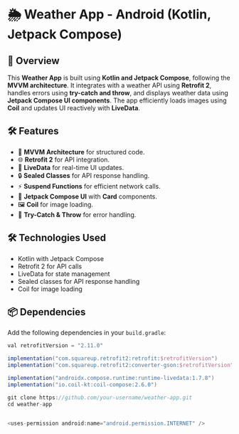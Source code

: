 # 🌦️ Weather App - Android (Kotlin, Jetpack Compose)

## 📌 Overview
This **Weather App** is built using **Kotlin and Jetpack Compose**, following the **MVVM architecture**. It integrates with a weather API using **Retrofit 2**, handles errors using **try-catch and throw**, and displays weather data using **Jetpack Compose UI components**. The app efficiently loads images using **Coil** and updates UI reactively with **LiveData**.

## 🛠️ Features
- 📌 **MVVM Architecture** for structured code.
- 🌐 **Retrofit 2** for API integration.
- 🔄 **LiveData** for real-time UI updates.
- 🔒 **Sealed Classes** for API response handling.
- ⚡ **Suspend Functions** for efficient network calls.
- 🎨 **Jetpack Compose UI** with **Card** components.
- 🖼️ **Coil** for image loading.
- 🚨 **Try-Catch & Throw** for error handling.


## 🛠️ Technologies Used
- Kotlin with Jetpack Compose
- Retrofit 2 for API calls
- LiveData for state management
- Sealed classes for API response handling
- Coil for image loading

## 📦 Dependencies
Add the following dependencies in your `build.gradle`:
```gradle
val retrofitVersion = "2.11.0"

implementation("com.squareup.retrofit2:retrofit:$retrofitVersion")
implementation("com.squareup.retrofit2:converter-gson:$retrofitVersion")

implementation("androidx.compose.runtime:runtime-livedata:1.7.8")
implementation("io.coil-kt:coil-compose:2.6.0")

git clone https://github.com/your-username/weather-app.git
cd weather-app


<uses-permission android:name="android.permission.INTERNET" />

